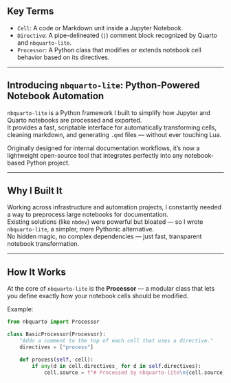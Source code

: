 ## Key Terms

- `Cell`: A code or Markdown unit inside a Jupyter Notebook.
- `Directive`: A pipe-delineated (`|`) comment block recognized by Quarto and `nbquarto-lite`.
- `Processor`: A Python class that modifies or extends notebook cell behavior based on its directives.

---

## Introducing `nbquarto-lite`: Python-Powered Notebook Automation

`nbquarto-lite` is a Python framework I built to simplify how Jupyter and Quarto notebooks are processed and exported.  
It provides a fast, scriptable interface for automatically transforming cells, cleaning markdown, and generating `.qmd` files — without ever touching Lua.

Originally designed for internal documentation workflows, it’s now a lightweight open-source tool that integrates perfectly into any notebook-based Python project.

---

## Why I Built It

Working across infrastructure and automation projects, I constantly needed a way to preprocess large notebooks for documentation.  
Existing solutions (like `nbdev`) were powerful but bloated — so I wrote `nbquarto-lite`, a simpler, more Pythonic alternative.  
No hidden magic, no complex dependencies — just fast, transparent notebook transformation.

---

## How It Works

At the core of `nbquarto-lite` is the **Processor** — a modular class that lets you define exactly how your notebook cells should be modified.

Example:

```python
from nbquarto import Processor

class BasicProcessor(Processor):
    "Adds a comment to the top of each cell that uses a directive."
    directives = ["process"]

    def process(self, cell):
        if any(d in cell.directives_ for d in self.directives):
            cell.source = f"# Processed by nbquarto-lite\n{cell.source}"
